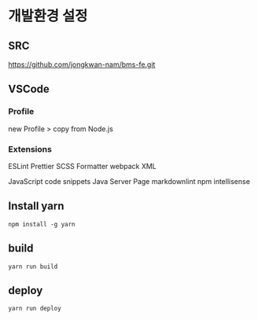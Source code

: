 # 개발환경 설정

## SRC

<https://github.com/jongkwan-nam/bms-fe.git>

## VSCode

### Profile

new Profile > copy from Node.js

### Extensions

ESLint
Prettier
SCSS Formatter
webpack
XML

JavaScript code snippets
Java Server Page
markdownlint
npm intellisense

## Install yarn

```shell
npm install -g yarn
```

## build

```shell
yarn run build
```

## deploy

```shell
yarn run deploy
```
